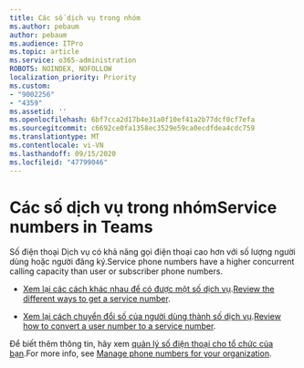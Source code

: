 ```yaml
---
title: Các số dịch vụ trong nhóm
ms.author: pebaum
author: pebaum
ms.audience: ITPro
ms.topic: article
ms.service: o365-administration
ROBOTS: NOINDEX, NOFOLLOW
localization_priority: Priority
ms.custom:
- "9002256"
- "4359"
ms.assetid: ''
ms.openlocfilehash: 6bf7cca2d17b4e31a0f10ef41a2b77dcf0cf7efa
ms.sourcegitcommit: c6692ce0fa1358ec3529e59ca0ecdfdea4cdc759
ms.translationtype: MT
ms.contentlocale: vi-VN
ms.lasthandoff: 09/15/2020
ms.locfileid: "47799046"
---
```

# <a name="service-numbers-in-teams"></a><span data-ttu-id="19971-102">Các số dịch vụ trong nhóm</span><span class="sxs-lookup"><span data-stu-id="19971-102">Service numbers in Teams</span></span>

<span data-ttu-id="19971-103">Số điện thoại Dịch vụ có khả năng gọi điện thoại cao hơn với số lượng người dùng hoặc người đăng ký.</span><span class="sxs-lookup"><span data-stu-id="19971-103">Service phone numbers have a higher concurrent calling capacity than user or subscriber phone numbers.</span></span> 

- <span data-ttu-id="19971-104">[Xem lại các cách khác nhau để có được một số dịch vụ](https://docs.microsoft.com/microsoftteams/getting-service-phone-numbers).</span><span class="sxs-lookup"><span data-stu-id="19971-104">[Review the different ways to get a service number](https://docs.microsoft.com/microsoftteams/getting-service-phone-numbers).</span></span> 

- <span data-ttu-id="19971-105">[Xem lại cách chuyển đổi số của người dùng thành số dịch vụ](https://docs.microsoft.com/microsoftteams/manage-phone-numbers-for-your-organization/phone-number-management-for-the-u-s).</span><span class="sxs-lookup"><span data-stu-id="19971-105">[Review how to convert a user number to a service number](https://docs.microsoft.com/microsoftteams/manage-phone-numbers-for-your-organization/phone-number-management-for-the-u-s).</span></span>

<span data-ttu-id="19971-106">Để biết thêm thông tin, hãy xem [quản lý số điện thoại cho tổ chức của bạn](https://docs.microsoft.com/microsoftteams/manage-phone-numbers-for-your-organization/manage-phone-numbers-for-your-organization).</span><span class="sxs-lookup"><span data-stu-id="19971-106">For more info, see [Manage phone numbers for your organization](https://docs.microsoft.com/microsoftteams/manage-phone-numbers-for-your-organization/manage-phone-numbers-for-your-organization).</span></span>
